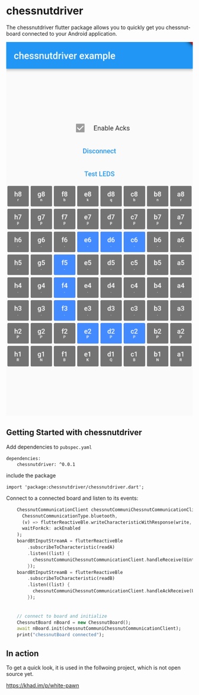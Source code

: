 # chessnutdriver

The chessnutdriver flutter package allows you to quickly get you chessnut-board connected
to your Android application.

![Screenshot](https://github.com/mono424/chessnutdriver/blob/demo/img/demo.png?raw=true)

## Getting Started with chessnutdriver

Add dependencies to `pubspec.yaml`
```
dependencies:
	chessnutdriver: ^0.0.1
```

include the package
```
import 'package:chessnutdriver/chessnutdriver.dart';
```


Connect to a connected board and listen to its events:
```dart
    ChessnutCommunicationClient chessnutCommuniChessnutCommunicationClient = ChessnutCommunicationClient(
      ChessnutCommunicationType.bluetooth,
      (v) => flutterReactiveBle.writeCharacteristicWithResponse(write, value: v),
      waitForAck: ackEnabled
    );
    boardBtInputStreamA = flutterReactiveBle
        .subscribeToCharacteristic(readA)
        .listen((list) {
          chessnutCommuniChessnutCommunicationClient.handleReceive(Uint8List.fromList(list));
        });
    boardBtInputStreamB = flutterReactiveBle
        .subscribeToCharacteristic(readB)
        .listen((list) {
          chessnutCommuniChessnutCommunicationClient.handleAckReceive(Uint8List.fromList(list));
        });
      

    // connect to board and initialize
    ChessnutBoard nBoard = new ChessnutBoard();
    await nBoard.init(chessnutCommuniChessnutCommunicationClient);
    print("chessnutBoard connected");
```

## In action

To get a quick look, it is used in the follwoing project, which is not open source yet.

https://khad.im/p/white-pawn

